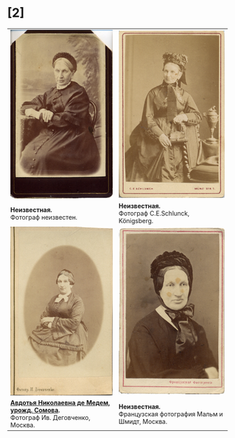 # [2]

|   |   |
|---|---|
| ![](img/02-1.jpg) | ![](img/02-2.jpg) |
| **Неизвестная.**<br>Фотограф неизвестен. | **Неизвестная.**<br>Фотограф C.E.Schlunck, Königsberg. |
| ![](img/02-3.jpg) | ![](img/02-4.jpg) |
| **[Авдотья Николаевна де Медем, урожд. Сомова](../B2/ANdMS.md).**<br>Фотограф Ив. Деговченко, Москва. | **Неизвестная.**<br>Французская фотография Мальм и Шмидт, Москва. |